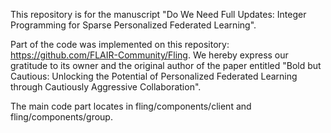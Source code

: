 This repository is for the manuscript "Do We Need Full Updates: Integer Programming for Sparse Personalized Federated Learning".

Part of the code was implemented on this repository: https://github.com/FLAIR-Community/Fling. We hereby express our gratitude to its owner and the original author of the paper entitled "Bold but Cautious: Unlocking the Potential of Personalized Federated Learning through Cautiously Aggressive Collaboration".

The main code part locates in fling/components/client and fling/components/group.

